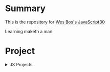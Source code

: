 # Summary

This is the repository for [Wes Bos's JavaScript30](https://javascript30.com/)  

Learning maketh a man

# Project

<details>
<summary>JS Projects</summary>

* [Ajax Type Ahead](https://github.com/chan-gon/JavaScript30/tree/master/Ajax%20Type%20Ahead)
* [Array Cardio](https://github.com/chan-gon/JavaScript30/tree/master/Array%20Cardio%20Day)
* [Array Cardio Day 2](https://github.com/chan-gon/JavaScript30/tree/master/Array%20Cardio%20Day%202)
* [Array Sort](https://github.com/chan-gon/JavaScript30/tree/master/Array%20Sort)
* [JS Clock](https://github.com/chan-gon/JavaScript30/tree/master/Clock)
* [Console Tricks](https://github.com/chan-gon/JavaScript30/tree/master/Console%20Tricks)
* [CSS Test Shadow Mouse Move Effect](https://github.com/chan-gon/JavaScript30/tree/master/CSS%20Test%20Shadow%20Mouse%20Move%20Effect)
* [Update CSS Variables with JS](https://github.com/chan-gon/JavaScript30/tree/master/CSSVariableWithJS)
* [HTML5 Custom Video Player](https://github.com/chan-gon/JavaScript30/tree/master/Custom%20HTML5%20Video%20Player)
* [JS Drum Kit](https://github.com/chan-gon/JavaScript30/tree/master/DrumKit)
* [Flex Panels Image Gallery](https://github.com/chan-gon/JavaScript30/tree/master/Flex%20Panels%20Image%20Gallery)
* [Follow Along Links](https://github.com/chan-gon/JavaScript30/tree/master/Follow%20Along%20Links)
* [Hold Shift to Check Multiple Checkboxes](https://github.com/chan-gon/JavaScript30/tree/master/Hold%20Shift%20to%20Check%20Multiple%20Checkboxes)
* [HTML5 Canvas](https://github.com/chan-gon/JavaScript30/tree/master/HTML5%20Canvas)
* [Key Detection(feat.Cornify)](https://github.com/chan-gon/JavaScript30/tree/master/Key%20Detection)
* [Local Storage and Event Delegation](https://github.com/chan-gon/JavaScript30/tree/master/Local%20Storage%20and%20Event%20Delegation)
* [Native Speech Recognition](https://github.com/chan-gon/JavaScript30/tree/master/Native%20Speech%20Recognition)
* [Slide In On Scroll](https://github.com/chan-gon/JavaScript30/tree/master/slide-in-on-scroll)
* [Tally String Times with Reduce](https://github.com/chan-gon/JavaScript30/tree/master/Tally%20String%20Times%20with%20Reduce)
* [Speech Synthesis](https://github.com/chan-gon/JavaScript30/tree/master/Speech%20Synthesis)

</details>